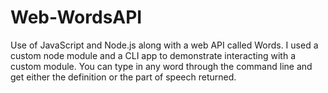 # Web-WordsAPI
Use of JavaScript and Node.js along with a web API called Words. I used a custom node module and a CLI app to demonstrate interacting with a custom module. You can type in any word through the command line and get either the definition or the part of speech returned.
